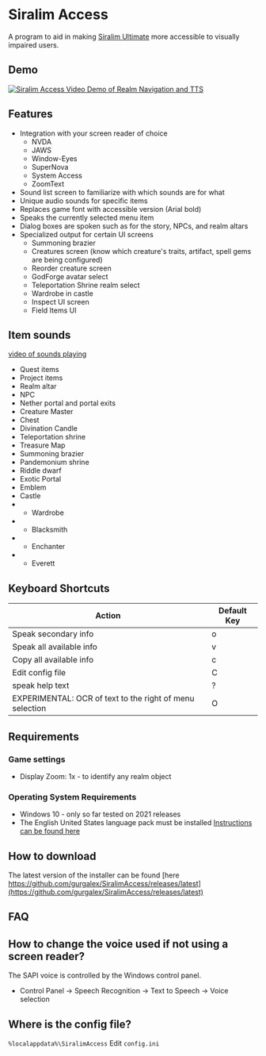 # Siralim Access

A program to aid in making [Siralim Ultimate](https://store.steampowered.com/app/1289810/Siralim_Ultimate/) more accessible to visually impaired users.

## Demo

[![Siralim Access Video Demo of Realm Navigation and TTS](https://img.youtube.com/vi/00jdY_b_ra0/maxresdefault.jpg)](https://www.youtube.com/watch?v=00jdY_b_ra0)


## Features
- Integration with your screen reader of choice
  - NVDA
  - JAWS
  - Window-Eyes
  - SuperNova
  - System Access
  - ZoomText
- Sound list screen to familiarize with which sounds are for what
- Unique audio sounds for specific items
- Replaces game font with accessible version (Arial bold)
- Speaks the currently selected menu item
- Dialog boxes are spoken such as for the story, NPCs, and realm altars
- Specialized output for certain UI screens
  - Summoning brazier
  - Creatures screen (know which creature's traits, artifact, spell gems are being configured)
  - Reorder creature screen
  - GodForge avatar select
  - Teleportation Shrine realm select
  - Wardrobe in castle
  - Inspect UI screen
  - Field Items UI

## Item sounds
[video of sounds playing](https://youtu.be/2vVCJtCocbA)

- Quest items
- Project items
- Realm altar
- NPC
- Nether portal and portal exits
- Creature Master
- Chest
- Divination Candle
- Teleportation shrine
- Treasure Map
- Summoning brazier
- Pandemonium shrine
- Riddle dwarf
- Exotic Portal
- Emblem
- Castle
- - Wardrobe
- - Blacksmith
- - Enchanter
- - Everett

## Keyboard Shortcuts
| Action                    | Default Key |
| ------------------------- | ----------- |
| Speak secondary info      | o           |
| Speak all available info  | v           |
| Copy all available info   | c           |
| Edit config file | C |
| speak help text | ? |
| EXPERIMENTAL: OCR of text to the right of menu selection | O |

## Requirements

### Game settings
- Display Zoom: 1x - to identify any realm object

### Operating System Requirements
- Windows 10 - only so far tested on 2021 releases
- The English United States language pack must be installed [Instructions can be found here](https://support.microsoft.com/en-us/windows/install-a-language-for-windows-ccd853d3-9ecd-7da7-9ef0-72b4a055410a)

## How to download
The latest version of the installer can be found [here https://github.com/gurgalex/SiralimAccess/releases/latest](https://github.com/gurgalex/SiralimAccess/releases/latest)

## FAQ
## How to change the voice used if not using a screen reader?
The SAPI voice is controlled by the Windows control panel.
- Control Panel -> Speech Recognition -> Text to Speech -> Voice selection

## Where is the config file?
`%localappdata%\SiralimAccess`
Edit `config.ini`
